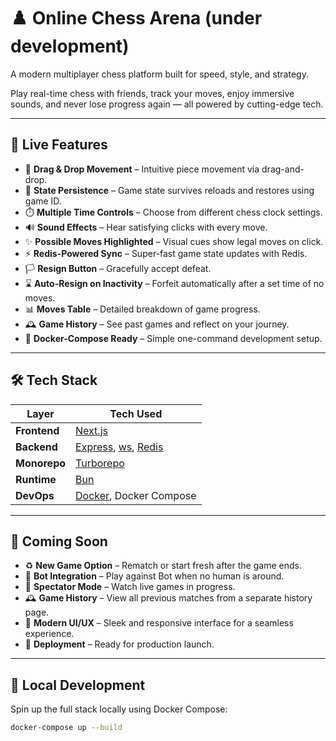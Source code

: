 # ♟️ Online Chess Arena (under development)

A modern multiplayer chess platform built for speed, style, and strategy.

Play real-time chess with friends, track your moves, enjoy immersive sounds, and never lose progress again — all powered by cutting-edge tech.

---

## 🚀 Live Features

- 🎯 **Drag & Drop Movement** – Intuitive piece movement via drag-and-drop.
- 🔄 **State Persistence** – Game state survives reloads and restores using game ID.
- ⏱️ **Multiple Time Controls** – Choose from different chess clock settings.
- 🔊 **Sound Effects** – Hear satisfying clicks with every move.
- ✨ **Possible Moves Highlighted** – Visual cues show legal moves on click.
- ⚡ **Redis-Powered Sync** – Super-fast game state updates with Redis.
- 🏳️ **Resign Button** – Gracefully accept defeat.
- ⌛ **Auto-Resign on Inactivity** – Forfeit automatically after a set time of no moves.
- 📊 **Moves Table** – Detailed breakdown of game progress.
- 🕰️ **Game History** – See past games and reflect on your journey.
- 🐳 **Docker-Compose Ready** – Simple one-command development setup.

---

## 🛠 Tech Stack

| Layer         | Tech Used                           |
|---------------|-------------------------------------|
| **Frontend**  | [Next.js](https://nextjs.org/)      |
| **Backend**   | [Express](https://expressjs.com/), [ws](https://github.com/websockets/ws), [Redis](https://redis.io/) |
| **Monorepo**  | [Turborepo](https://turbo.build/repo) |
| **Runtime**   | [Bun](https://bun.sh/)              |
| **DevOps**    | [Docker](https://www.docker.com/), Docker Compose |

---

## 🔮 Coming Soon

- ♻️ **New Game Option** – Rematch or start fresh after the game ends.
- 🤖 **Bot Integration** – Play against Bot when no human is around.
- 👀 **Spectator Mode** – Watch live games in progress.
- 🕰️ **Game History** – View all previous matches from a separate history page.
- 💎 **Modern UI/UX** – Sleek and responsive interface for a seamless experience.
- 🚀 **Deployment** – Ready for production launch.

---

## 🐳 Local Development

Spin up the full stack locally using Docker Compose:

```bash
docker-compose up --build
